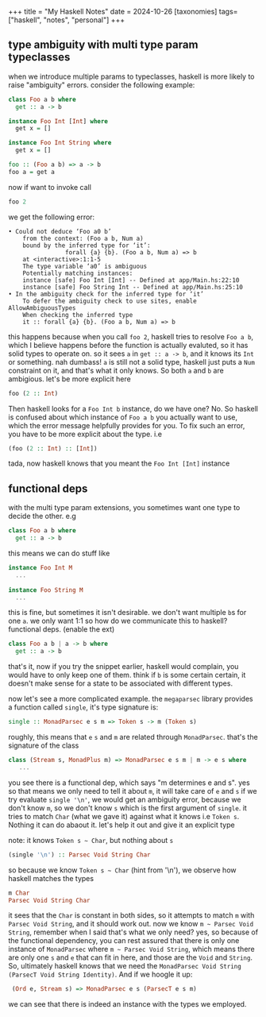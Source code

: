 +++
title = "My Haskell Notes"
date = 2024-10-26
[taxonomies]
tags=["haskell", "notes", "personal"]
+++

## type ambiguity with multi type param typeclasses
when we introduce multiple params to typeclasses, haskell is more likely to raise "ambiguity" errors. 
consider the following example:

```hs
class Foo a b where
  get :: a -> b

instance Foo Int [Int] where
  get x = []

instance Foo Int String where
  get x = []

foo :: (Foo a b) => a -> b
foo a = get a
```

now if want to invoke call 
```hs
foo 2
```

we get the following error:
```
• Could not deduce ‘Foo a0 b’
    from the context: (Foo a b, Num a)
    bound by the inferred type for ‘it’:
                forall {a} {b}. (Foo a b, Num a) => b
    at <interactive>:1:1-5
    The type variable ‘a0’ is ambiguous
    Potentially matching instances:
    instance [safe] Foo Int [Int] -- Defined at app/Main.hs:22:10
    instance [safe] Foo String Int -- Defined at app/Main.hs:25:10
• In the ambiguity check for the inferred type for ‘it’
    To defer the ambiguity check to use sites, enable AllowAmbiguousTypes
    When checking the inferred type
    it :: forall {a} {b}. (Foo a b, Num a) => b
```

this happens because when you call `foo 2`, haskell tries to resolve `Foo a b`, which I believe happens before the function
is actually evaluted, so it has solid types to operate on. so it sees `a` in `get :: a -> b`, and it knows its `Int` or 
something. 
nah dumbass! `a` is still not a solid type, haskell just puts a `Num` constraint on it, and that's what it only knows. So both `a` and `b` are ambigious. let's be more explicit here

```hs
foo (2 :: Int)
```

Then haskell looks for a `Foo Int b` instance, do we have one? No. So haskell is confused about which instance of
`Foo a b` you actually want to use, which the error message helpfully provides for you. To fix such an error, you have to be 
more explicit about the type. i.e 

```hs
(foo (2 :: Int) :: [Int])
```

tada, now haskell knows that you meant the `Foo Int [Int]` instance

## functional deps
with the multi type param extensions, you sometimes want one type to decide the other. e.g 
```hs
class Foo a b where
  get :: a -> b
```

this means we can do stuff like 

```hs
instance Foo Int M
  ... 
  
instance Foo String M
  ...
```

this is fine, but sometimes it isn't desirable. we don't want multiple `b`s for one `a`. we only want 1:1
so how do we communicate this to haskell? functional deps.
(enable the ext)

```hs
class Foo a b | a -> b where
  get :: a -> b
```

that's it, now if you try the snippet earlier, haskell would complain, you would have to only keep one of them.
think if `b` is some certain certain, it doesn't make sense for a state to be associated with different types.

now let's see a more complicated example. the `megaparsec` library provides a function called `single`, it's type signature is:

```hs
single :: MonadParsec e s m => Token s -> m (Token s)
```
roughly, this means that `e` `s` and `m` are related through `MonadParsec`. that's the signature of the class

```hs
class (Stream s, MonadPlus m) => MonadParsec e s m | m -> e s where 
   ...
```

you see there is a functional dep, which says "m determines e and s". yes so that means we only need to tell it about `m`, it will take care of `e` and `s`
if we try evaluate `single '\n'`, we would get an ambiguity error, because we don't know `m`, so we don't know `s` which is the first argument of `single`.
it tries to match `Char` (what we gave it) against what it knows i.e `Token s`. Nothing it can do abaout it. let's help it out and give it an explicit type

note: it knows `Token s ~ Char`, but nothing about `s`

```hs
(single '\n') :: Parsec Void String Char
```
so because we know `Token s ~ Char` (hint from '\n'), we observe how haskell matches the types

```hs
m Char
Parsec Void String Char
```

it sees that the `Char` is constant in both sides, so it attempts to match `m` with `Parsec Void String`, and it should work out.
now we know `m ~ Parsec Void String`, remember when I said that's what we only need? yes, so because of the functional dependency, you can rest assured that
there is only one instance of `MonadParsec` where `m ~ Parsec Void String`, which means there are only one `s` and `e` that can fit in here, and those are 
the `Void` and `String`. So, ultimately haskell knows that we need the `MonadParsec Void String (ParsecT Void String Identity)`. And if we hoogle it up: 

```hs
 (Ord e, Stream s) => MonadParsec e s (ParsecT e s m)
```

we can see that there is indeed an instance with the types we employed.

